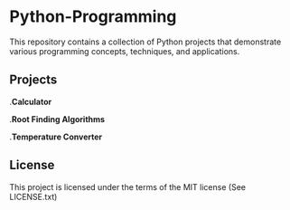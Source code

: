 # Python-Programming

This repository contains a collection of Python projects that demonstrate various programming concepts, techniques, and applications.

## Projects

.**Calculator**

.**Root Finding Algorithms**

.**Temperature Converter**


## License

This project is licensed under the terms of the MIT license (See LICENSE.txt)
